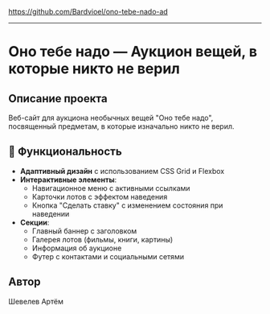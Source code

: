 https://github.com/Bardvioel/ono-tebe-nado-ad

---
# Оно тебе надо — Аукцион вещей, в которые никто не верил

## Описание проекта

Веб-сайт для аукциона необычных вещей "Оно тебе надо", посвященный предметам, в которые изначально никто не верил.

## 🚀 Функциональность

- **Адаптивный дизайн** с использованием CSS Grid и Flexbox
- **Интерактивные элементы**:
  - Навигационное меню с активными ссылками
  - Карточки лотов с эффектом наведения
  - Кнопка "Сделать ставку" с изменением состояния при наведении
- **Секции**:
  - Главный баннер с заголовком
  - Галерея лотов (фильмы, книги, картины)
  - Информация об аукционе
  - Футер с контактами и социальными сетями

## Автор

Шевелев Артём
